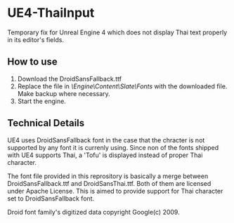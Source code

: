 # UE4-ThaiInput
Temporary fix for Unreal Engine 4 which does not display Thai text properly in its editor's fields.

## How to use
1. Download the DroidSansFallback.ttf
2. Replace the file in *<UE4 directory>\Engine\Content\Slate\Fonts* with the downloaded file. Make backup where necessary.
3. Start the engine.
  
## Technical Details
UE4 uses DroidSansFallback font in the case that the chracter is not supported by any font it is currenly using. Since non of the fonts shipped with UE4 supports Thai, a 'Tofu' is displayed instead of proper Thai character.

The font file provided in this reprository is basically a merge between DroidSansFallback.ttf and DroidSansThai.ttf. Both of them are licensed under Apache License. This is aimed to provide support for Thai character set to DroidSansFallback font. 

Droid font family's digitized data copyright Google(c) 2009.
